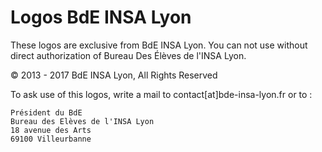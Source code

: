# Logos BdE INSA Lyon

These logos are exclusive from BdE INSA Lyon. You can not use without direct authorization of Bureau Des Élèves de l'INSA Lyon.

© 2013 - 2017 BdE INSA Lyon, All Rights Reserved

To ask use of this logos, write a mail to contact[at]bde-insa-lyon.fr or to :

```
Président du BdE
Bureau des Elèves de l'INSA Lyon
18 avenue des Arts
69100 Villeurbanne
```
